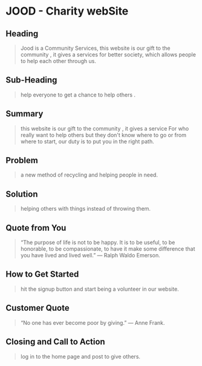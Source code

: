 # JOOD - Charity webSite #

<!--
> This material was originally posted [here](http://www.quora.com/What-is-Amazons-approach-to-product-development-and-product-management). It is reproduced here for posterities sake.

There is an approach called "working backwards" that is widely used at Amazon. They work backwards from the customer, rather than starting with an idea for a product and trying to bolt customers onto it. While working backwards can be applied to any specific product decision, using this approach is especially important when developing new products or features.

For new initiatives a product manager typically starts by writing an internal press release announcing the finished product. The target audience for the press release is the new/updated product's customers, which can be retail customers or internal users of a tool or technology. Internal press releases are centered around the customer problem, how current solutions (internal or external) fail, and how the new product will blow away existing solutions.

If the benefits listed don't sound very interesting or exciting to customers, then perhaps they're not (and shouldn't be built). Instead, the product manager should keep iterating on the press release until they've come up with benefits that actually sound like benefits. Iterating on a press release is a lot less expensive than iterating on the product itself (and quicker!).

If the press release is more than a page and a half, it is probably too long. Keep it simple. 3-4 sentences for most paragraphs. Cut out the fat. Don't make it into a spec. You can accompany the press release with a FAQ that answers all of the other business or execution questions so the press release can stay focused on what the customer gets. My rule of thumb is that if the press release is hard to write, then the product is probably going to suck. Keep working at it until the outline for each paragraph flows.

Oh, and I also like to write press-releases in what I call "Oprah-speak" for mainstream consumer products. Imagine you're sitting on Oprah's couch and have just explained the product to her, and then you listen as she explains it to her audience. That's "Oprah-speak", not "Geek-speak".

Once the project moves into development, the press release can be used as a touchstone; a guiding light. The product team can ask themselves, "Are we building what is in the press release?" If they find they're spending time building things that aren't in the press release (overbuilding), they need to ask themselves why. This keeps product development focused on achieving the customer benefits and not building extraneous stuff that takes longer to build, takes resources to maintain, and doesn't provide real customer benefit (at least not enough to warrant inclusion in the press release).
 -->

## Heading ##
  > Jood is a Community Services, this website is our gift to the community , it gives a services for better society, which allows people to help each other through us.

## Sub-Heading ##
> help everyone to get a chance to help others .
## Summary ##
  > this website is our gift to the community , it gives a service For who really want to help others but they don't know where to go or from where to start, our duty is to put you in the right path.

## Problem ##
  > a new method of recycling and helping people in need.

## Solution ##
  > helping others with things instead of throwing them.

## Quote from You ##
  > “The purpose of life is not to be happy. It is to be useful, to be honorable, to be compassionate, to have it make some difference that you have lived and lived well.”
― Ralph Waldo Emerson.

## How to Get Started ##
  > hit the signup button and start being a volunteer in our website.

## Customer Quote ##
  > “No one has ever become poor by giving.”
― Anne Frank.

## Closing and Call to Action ##
  > log in to the home page and post to give others.
